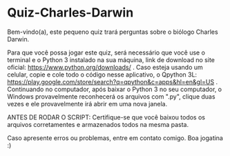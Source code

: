 # Quiz-Charles-Darwin
Bem-vindo(a), este pequeno quiz trará perguntas sobre o biólogo Charles Darwin. 

Para que você possa jogar este quiz, será necessário que você use o terminal e o Python 3 instalado na sua máquina, link de download no site oficial: https://www.python.org/downloads/ . Caso esteja usando um celular, copie e cole todo o código nesse aplicativo, o Qpython 3L: https://play.google.com/store/search?q=qpython&c=apps&hl=en&gl=US . Continuando no computador, após baixar o Python 3 no seu computador, o Windows provavelmente reconhecerá os arquivos com ".py", clique duas vezes e ele provavelmente irá abrir em uma nova janela.

ANTES DE RODAR O SCRIPT:
Certifique-se que você baixou todos os arquivos corretamentes e armazenados todos na mesma pasta.

Caso apresente erros ou problemas, entre em contato comigo.
Boa jogatina :)
